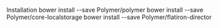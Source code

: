 Installation
    bower install --save Polymer/polymer
    bower install --save Polymer/core-localstorage
    bower install --save Polymer/flatiron-director
